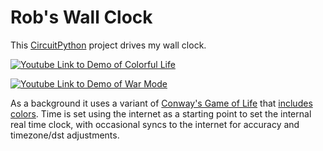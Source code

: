 # Rob's Wall Clock

This [CircuitPython](https://circuitpython.org/) project drives my wall clock.

[![Youtube Link to Demo of Colorful Life](http://img.youtube.com/vi/jQzFhzzR2q8/0.jpg)](http://www.youtube.com/watch?v=jQzFhzzR2q8 "Rob's Wall Clock - Colorful Life Mode")


[![Youtube Link to Demo of War Mode](http://img.youtube.com/vi/YMeqLASgXas/0.jpg)](http://www.youtube.com/watch?v=YMeqLASgXas "Rob's Wall Clock - Colorful Life Mode")


As a background it uses a variant of [Conway's Game of Life](https://en.wikipedia.org/wiki/Conway's_Game_of_Life) that [includes colors](https://life.tedivm.com/). Time is set using the internet as a starting point to set the internal real time clock, with occasional syncs to the internet for accuracy and timezone/dst adjustments.
